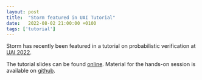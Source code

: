 ```yaml
---
layout: post
title:  "Storm featured in UAI Tutorial"
date:   2022-08-02 21:00:00 +0100
tags: ['tutorial']
---
```


Storm has recently been featured in a tutorial on probabilistic verification at [UAI 2022](https://www.auai.org/uai2022/).
<!--more-->

The tutorial slides can be found [online](https://sjunges.github.io/files/UAI-tutorial.pdf).
Material for the hands-on session is available on [github](https://github.com/moves-rwth/stormpyter/tree/master/tutorial_uai).

